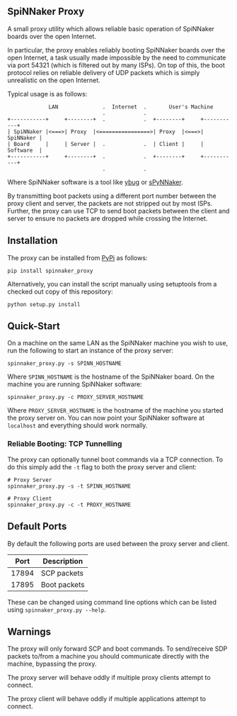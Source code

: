 SpiNNaker Proxy
---------------

A small proxy utility which allows reliable basic operation of SpiNNaker boards
over the open Internet.

In particular, the proxy enables reliably booting SpiNNaker boards over the open
Internet, a task usually made impossible by the need to communicate via port
54321 (which is filtered out by many ISPs). On top of this, the boot protocol
relies on reliable delivery of UDP packets which is simply unrealistic on the
open Internet.

Typical usage is as follows:

                 LAN              .  Internet  .       User's Machine
                                  .            .
    +-----------+     +--------+  .            .  +--------+     +-----------+
    | SpiNNaker |<===>| Proxy  |<================>| Proxy  |<===>| SpiNNaker |
    | Board     |     | Server |  .            .  | Client |     | Software  |
    +-----------+     +--------+  .            .  +--------+     +-----------+
                                  .            .
Where SpiNNaker software is a tool like
[ybug](https://github.com/SpiNNakerManchester/spinnaker_tools) or
[sPyNNaker](https://github.com/SpiNNakerManchester/sPyNNaker8).

By transmitting boot packets using a different port number between the proxy
client and server, the packets are not stripped out by most ISPs. Further, the
proxy can use TCP to send boot packets between the client and server to ensure
no packets are dropped while crossing the Internet.

Installation
------------

The proxy can be installed from
[PyPi](https://pypi.python.org/pypi/spinnaker_proxy) as follows:

    pip install spinnaker_proxy

Alternatively, you can install the script manually using setuptools from a
checked out copy of this repository:

    python setup.py install

Quick-Start
-----------

On a machine on the same LAN as the SpiNNaker machine you wish to use, run the
following to start an instance of the proxy server:

    spinnaker_proxy.py -s SPINN_HOSTNAME

Where `SPINN_HOSTNAME` is the hostname of the SpiNNaker board. On the machine
you are running SpiNNaker software:

    spinnaker_proxy.py -c PROXY_SERVER_HOSTNAME

Where `PROXY_SERVER_HOSTNAME` is the hostname of the machine you started the
proxy server on.  You can now point your SpiNNaker software at `localhost` and
everything should work normally.

### Reliable Booting: TCP Tunnelling

The proxy can optionally tunnel boot commands via a TCP connection. To do this
simply add the `-t` flag to both the proxy server and client:

    # Proxy Server
    spinnaker_proxy.py -s -t SPINN_HOSTNAME
    
    # Proxy Client
    spinnaker_proxy.py -c -t PROXY_HOSTNAME


Default Ports
-------------

By default the following ports are used between the proxy server and client.

Port  | Description
----- | ------------
17894 | SCP packets
17895 | Boot packets

These can be changed using command line options which can be listed using
`spinnaker_proxy.py --help`.


Warnings
--------

The proxy will only forward SCP and boot commands. To send/receive SDP packets
to/from a machine you should communicate directly with the machine, bypassing
the proxy.

The proxy server will behave oddly if multiple proxy clients attempt to connect.

The proxy client will behave oddly if multiple applications attempt to connect.

